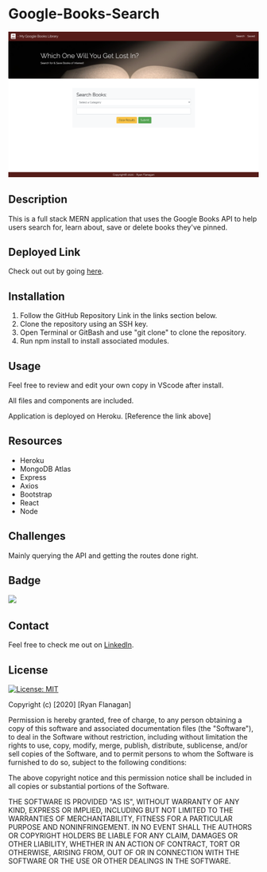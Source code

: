# Google-Books-Search
![](./client/src/images/google_books_library.png)

## Description
This is a full stack MERN application that uses the Google Books API to help users search for, learn about, save or delete books they've pinned.

## Deployed Link
Check out out by going [here](https://google-books-search-rf.herokuapp.com/).

## Installation
1. Follow the GitHub Repository Link in the links section below.
2. Clone the repository using an SSH key.
3. Open Terminal or GitBash and use "git clone" to clone the repository.
4. Run npm install to install associated modules.

## Usage

Feel free to review and edit your own copy in VScode after install.

All files and components are included.

Application is deployed on Heroku. [Reference the link above]

## Resources
* Heroku
* MongoDB Atlas
* Express
* Axios
* Bootstrap
* React
* Node

## Challenges
Mainly querying the API and getting the routes done right.
## Badge
![](https://img.shields.io/badge/RFlanagan82-Do%20it%20for%20the%20users-green)
## Contact
Feel free to check me out on [LinkedIn](https://www.linkedin.com/in/ryanflanagan82/).
## License

[![License: MIT](https://img.shields.io/badge/License-MIT-yellow.svg)](https://opensource.org/licenses/MIT)

Copyright (c) [2020] [Ryan Flanagan]

Permission is hereby granted, free of charge, to any person obtaining a copy of this software and associated documentation files (the "Software"), to deal in the Software without restriction, including without limitation the rights to use, copy, modify, merge, publish, distribute, sublicense, and/or sell copies of the Software, and to permit persons to whom the Software is furnished to do so, subject to the following conditions:

The above copyright notice and this permission notice shall be included in all copies or substantial portions of the Software.

THE SOFTWARE IS PROVIDED "AS IS", WITHOUT WARRANTY OF ANY KIND, EXPRESS OR IMPLIED, INCLUDING BUT NOT LIMITED TO THE WARRANTIES OF MERCHANTABILITY, FITNESS FOR A PARTICULAR PURPOSE AND NONINFRINGEMENT. IN NO EVENT SHALL THE AUTHORS OR COPYRIGHT HOLDERS BE LIABLE FOR ANY CLAIM, DAMAGES OR OTHER LIABILITY, WHETHER IN AN ACTION OF CONTRACT, TORT OR OTHERWISE, ARISING FROM, OUT OF OR IN CONNECTION WITH THE SOFTWARE OR THE USE OR OTHER DEALINGS IN THE SOFTWARE.